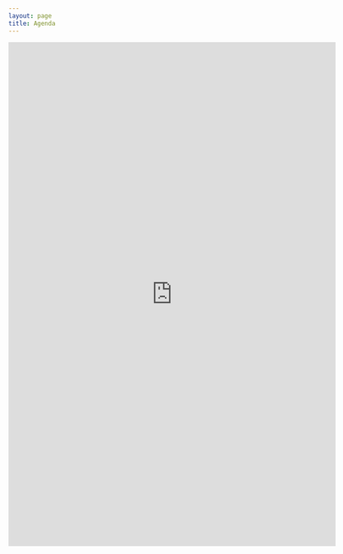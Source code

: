 ```yaml
---
layout: page
title: Agenda
---
```

<iframe width='650' height='1000' frameborder='0' scrolling='yes' src='https://docs.google.com/spreadsheets/d/12UTi2NfieTqS1f8ogYIcb1-dKfZd9WwwlWXuh0OI3cY/edit#gid=0&range=A1:E687&widget=false&chrome=false'></iframe>
